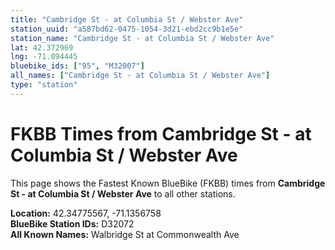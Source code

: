 ```yaml
---
title: "Cambridge St - at Columbia St / Webster Ave"
station_uuid: "a587bd62-0475-1054-3d21-ebd2cc9b1e5e"
station_name: "Cambridge St - at Columbia St / Webster Ave"
lat: 42.372969
lng: -71.094445
bluebike_ids: ["95", "M32007"]
all_names: ["Cambridge St - at Columbia St / Webster Ave"]
type: "station"
---
```


# FKBB Times from Cambridge St - at Columbia St / Webster Ave

This page shows the Fastest Known BlueBike (FKBB) times from **Cambridge St - at Columbia St / Webster Ave** to all other stations.

**Location:** 42.34775567, -71.1356758  
**BlueBike Station IDs:** D32072  
**All Known Names:** Walbridge St at Commonwealth Ave

